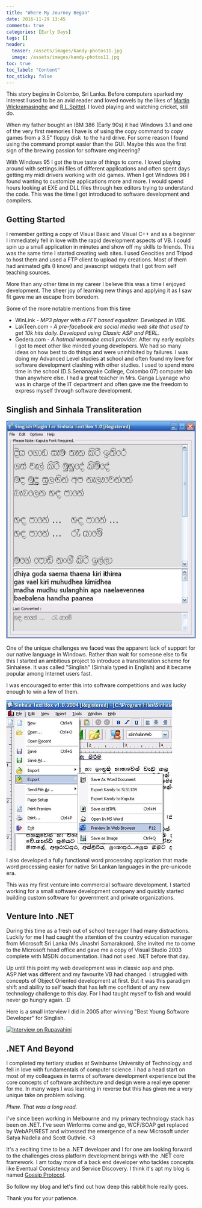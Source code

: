```yaml
---
title: "Where My Journey Began"
date: 2016-11-29 13:45
comments: true
categories: [Early Days]
tags: []
header:
  teaser: /assets/images/kandy-photos11.jpg
  image: /assets/images/kandy-photos11.jpg
toc: true
toc_label: "Content"
toc_sticky: false
---
```


This story begins in Colombo, Sri Lanka. Before computers sparked my interest I used to be an avid reader and loved novels by the likes of <a href="https://en.wikipedia.org/wiki/Martin_Wickramasinghe" target="_blank">Martin Wickramasinghe</a> and <a href="https://en.wikipedia.org/wiki/Richard_Lionel_Spittel" target="_blank">R.L.Spittel</a>. I loved playing and watching cricket, still do.

When my father bought an IBM 386 (Early 90s) it had Windows 3.1 and one of the very first memories I have is of using the copy command to copy games from a 3.5" floppy disk  to the hard drive. For some reason I found using the command prompt easier than the GUI. Maybe this was the first sign of the brewing passion for software engineering?

With Windows 95 I got the true taste of things to come. I loved playing around with settings.ini files of different applications and often spent days getting my midi drivers working with old games. When I got Windows 98 I found wanting to customize applications more and more. I would spend hours looking at EXE and DLL files through hex editors trying to understand the code. This was the time I got introduced to software development and compilers.

## Getting Started

I remember getting a copy of Visual Basic and Visual C++ and as a beginner I immediately fell in love with the rapid development aspects of VB. I could spin up a small application in minutes and show off my skills to friends. This was the same time I started creating web sites. I used Geocities and Tripod to host them and used a FTP client to upload my creations. Most of them had animated gifs (I know) and javascript widgets that I got from self teaching sources.

More than any other time in my career I believe this was a time I enjoyed development. The sheer joy of learning new things and applying it as I saw fit gave me an escape from boredom.

Some of the more notable mentions from this time


*   WinLink - *MP3 player with a FFT based equalizer. Developed in VB6.*
*   LakTeen.com - *A pre-facebook era social media web site that used to get 10k hits daily. Developed using Classic ASP and PERL.*
*   Gedera.com - *A hotmail wannabe email provider.*
After my early exploits I got to meet other like minded young developers. We had so many ideas on how best to do things and were uninhibited by failures. I was doing my Advanced Level studies at school and often found my love for software development clashing with other studies. I used to spend more time in the school (D.S.Senanayake College, Colombo 07) computer lab than anywhere else. I had a great teacher in Mrs. Ganga Liyanage who was in charge of the IT department and often gave me the freedom to express myself through software development.


## Singlish and Sinhala Transliteration


![singlish_for_sinhala_text_box_by_dasith_wijesiriwardena](/assets/images/singlish_for_sinhala_text_box_by_dasith_wijesiriwardena.jpg)

One of the unique challenges we faced was the apparent lack of support for our native language in Windows. Rather than wait for someone else to fix this I started an ambitious project to introduce a transliteration scheme for Sinhalese. It was called "Singlish" (Sinhala typed in English) and it became popular among Internet users fast.

I was encouraged to enter this into software competitions and was lucky enough to win a few of them.

![Sinhala text box](/assets/images/1923978_66360539104_3844_n.jpg)

I also developed a fully functional word processing application that made word processing easier for native Sri Lankan languages in the pre-unicode era.

This was my first venture into commercial software development. I started working for a small software development company and quickly started building custom software for government and private organizations.

## Venture Into .NET

During this time as a fresh out of school teenager I had many distractions. Luckily for me I had caught the attention of the country education manager from Microsoft Sri Lanka (Ms Jinashri Samarakoon). She invited me to come to the Microsoft head office and gave me a copy of Visual Studio 2003 complete with MSDN documentation. I had not used .NET before that day.

Up until this point my web development was in classic asp and php. ASP.Net was different and my favourite VB had changed. I struggled with concepts of Object Oriented development at first. But it was this paradigm shift and ability to self teach that has left me confident of any new technology challenge to this day. For I had taught myself to fish and would never go hungry again. :D

Here is a small interview I did in 2005 after winning "Best Young Software Developer" for Singlish.

[![Interview on Rupavahini](https://img.youtube.com/vi/Xq5fpFy3Q6Q/0.jpg)](https://www.youtube.com/watch?v=Xq5fpFy3Q6Q)

## .NET And Beyond

I completed my tertiary studies at Swinburne University of Technology and fell in love with fundamentals of computer science. I had a head start on most of my colleagues in terms of software development experience but the core concepts of software architecture and design were a real eye opener for me. In many ways I was learning in reverse but this has given me a very unique take on problem solving.

*Phew. That was a long read.*

I've since been working in Melbourne and my primary technology stack has been on .NET. I've seen Winforms come and go, WCF/SOAP get replaced by WebAPI/REST and witnessed the emergence of a new Microsoft under Satya Nadella and Scott Guthrie. &lt;3

It's a exciting time to be a .NET developer and I for one am looking forward to the challenges cross platform development brings with the .NET core framework. I am today more of a back end developer who tackles concepts like Eventual Consistency and Service Discovery. I think it's apt my blog is named <a href="https://en.wikipedia.org/wiki/Gossip_protocol" target="_blank">Gossip Protocol</a>.

So follow my blog and let's find out how deep this rabbit hole really goes.

Thank you for your patience.

